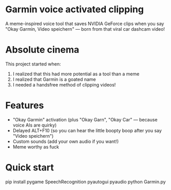 # Garmin voice activated clipping
A meme-inspired voice tool that saves NVIDIA GeForce clips when you say "Okay Garmin, Video speichern" — born from that viral car dashcam video!

# Absolute cinema
This project started when:
1. I realized that this had more potential as a tool than a meme
2. I realized that Garmin is a goated name
3. I needed a handsfree method of clipping videos!

# Features
- "Okay Garmin" activation (plus "Okay Garn", "Okay Car" — because voice AIs are quirky)
- Delayed ALT+F10 (so you can hear the little boopty boop after you say "Video speichern")
- Custom sounds (add your own audio if you want!)
- Meme worthy as fuck

# Quick start
pip install pygame SpeechRecognition pyautogui pyaudio 
python Garmin.py
